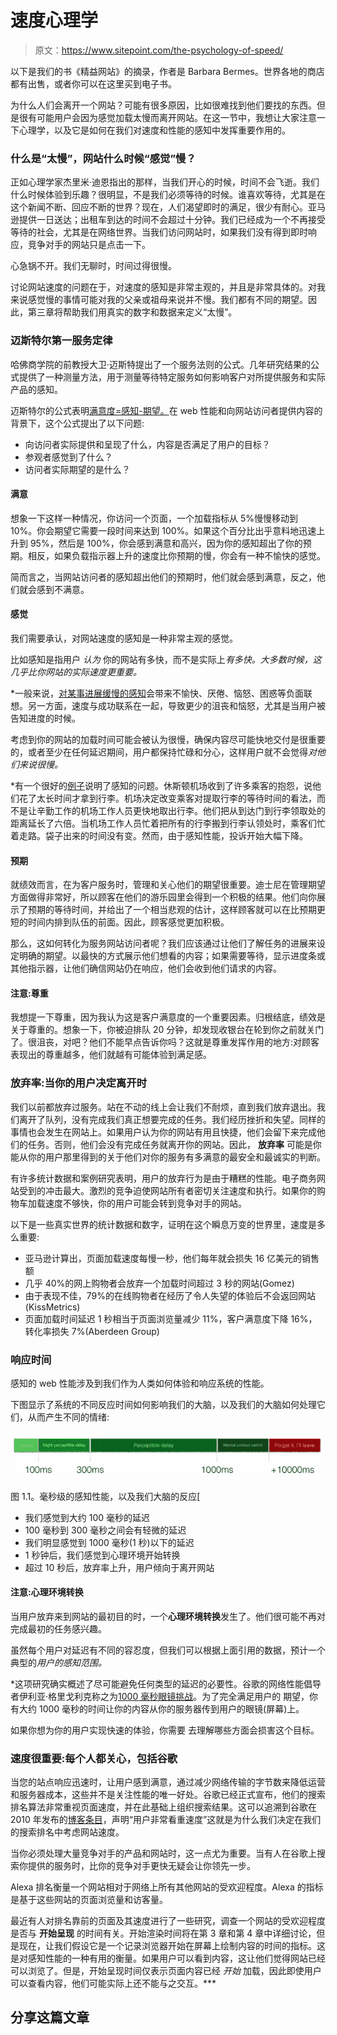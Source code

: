 # 速度心理学

> 原文：<https://www.sitepoint.com/the-psychology-of-speed/>

以下是我们的书《精益网站》的摘录，作者是 Barbara Bermes。世界各地的商店都有出售，或者你可以在这里买到电子书。

为什么人们会离开一个网站？可能有很多原因，比如很难找到他们要找的东西。但是很有可能用户会因为感觉加载太慢而离开网站。在这一节中，我想让大家注意一下心理学，以及它是如何在我们对速度和性能的感知中发挥重要作用的。

### 什么是“太慢”，网站什么时候“感觉”慢？

正如心理学家杰里米·迪恩指出的那样，当我们开心的时候，时间不会飞逝。我们什么时候体验到乐趣？很明显，不是我们必须等待的时候。谁喜欢等待，尤其是在这个新闻不断、回应不断的世界？现在，人们渴望即时的满足，很少有耐心。亚马逊提供一日送达；出租车到达的时间不会超过十分钟。我们已经成为一个不再接受等待的社会，尤其是在网络世界。当我们访问网站时，如果我们没有得到即时响应，竞争对手的网站只是点击一下。

心急锅不开。我们无聊时，时间过得很慢。

讨论网站速度的问题在于，对速度的感知是非常主观的，并且是非常具体的。对我来说感觉慢的事情可能对我的父亲或祖母来说并不慢。我们都有不同的期望。因此，第三章将帮助我们用真实的数字和数据来定义“太慢”。

### 迈斯特尔第一服务定律

哈佛商学院的前教授大卫·迈斯特提出了一个服务法则的公式。几年研究结果的公式提供了一种测量方法，用于测量等待特定服务如何影响客户对所提供服务和实际产品的感知。

迈斯特尔的公式表明[满意度=感知-期望。](http://faculty.haas.berkeley.edu/andy/blockhandouts/Queue%20Psychology.ppt)在 web 性能和向网站访问者提供内容的背景下，这个公式提出了以下问题:

*   向访问者实际提供和呈现了什么，内容是否满足了用户的目标？
*   参观者感觉到了什么？
*   访问者实际期望的是什么？

#### 满意

想象一下这样一种情况，你访问一个页面，一个加载指标从 5%慢慢移动到 10%。你会期望它需要一段时间来达到 100%。如果这个百分比出乎意料地迅速上升到 95%，然后是 100%，你会感到满意和高兴，因为你的感知超出了你的预期。相反，如果负载指示器上升的速度比你预期的慢，你会有一种不愉快的感觉。

简而言之，当网站访问者的感知超出他们的预期时，他们就会感到满意，反之，他们就会感到不满意。

#### 感觉

我们需要承认，对网站速度的感知是一种非常主观的感觉。

比如感知是指用户 *认为* 你的网站有多快，而不是实际上*有多快。大多数时候，这几乎比你网站的实际速度更重要。*

 *一般来说，[对某事进展缓慢的感知](http://www.slideshare.net/stoyan/psychology-of-performance)会带来不愉快、厌倦、恼怒、困惑等负面联想。另一方面，速度与成功联系在一起，导致更少的沮丧和恼怒，尤其是当用户被告知进度的时候。

考虑到你的网站的加载时间可能会被认为很慢，确保内容尽可能快地交付是很重要的，或者至少在任何延迟期间，用户都保持忙碌和分心，这样用户就不会觉得*对他们来说很慢。*

 *有一个很好的[例子](http://www.nytimes.com/2012/08/19/opinion/sunday/why-waiting-in-line-is-torture.html?pagewanted=all&_r=0)说明了感知的问题。休斯顿机场收到了许多乘客的抱怨，说他们花了太长时间才拿到行李。机场决定改变乘客对提取行李的等待时间的看法，而不是让辛勤工作的机场工作人员更快地取出行李。他们把从到达门到行李领取处的距离延长了六倍。当机场工作人员忙着把所有的行李搬到行李认领处时，乘客们忙着走路。袋子出来的时间没有变。然而，由于感知性能，投诉开始大幅下降。

#### 预期

就绩效而言，在为客户服务时，管理和关心他们的期望很重要。迪士尼在管理期望方面做得非常好，所以顾客在他们的游乐园里会得到一个积极的结果。他们向你展示了预期的等待时间，并给出了一个相当悲观的估计，这样顾客就可以在比预期更短的时间内排到队伍的前面。因此，顾客感觉更加积极。

那么，这如何转化为服务网站访问者呢？我们应该通过让他们了解任务的进展来设定明确的期望。以最快的方式展示他们想看的内容；如果需要等待，显示进度条或其他指示器，让他们确信网站仍在响应，他们会收到他们请求的内容。

#### 注意:尊重

我想提一下尊重，因为我认为这是客户满意度的一个重要因素。归根结底，绩效是关于尊重的。想象一下，你被迫排队 20 分钟，却发现收银台在轮到你之前就关门了。很沮丧，对吧？他们不能早点告诉你吗？这就是尊重发挥作用的地方:对顾客表现出的尊重越多，他们就越有可能体验到满足感。

### 放弃率:当你的用户决定离开时

我们以前都放弃过服务。站在不动的线上会让我们不耐烦，直到我们放弃退出。我们离开了队列，没有完成我们真正想要完成的任务。我们经历挫折和失望。同样的事情也会发生在网站上。如果用户认为你的网站有用且快捷，他们会留下来完成他们的任务。否则，他们会没有完成任务就离开你的网站。因此， **放弃率** 可能是你能从你的用户那里得到的关于他们对你的服务有多满意的最安全和最诚实的判断。

有许多统计数据和案例研究表明，用户的放弃行为是由于糟糕的性能。电子商务网站受到的冲击最大。激烈的竞争迫使网站所有者密切关注速度和执行。如果你的购物车加载速度不够快，你的用户可能会转到竞争对手的网站。

以下是一些真实世界的统计数据和数字，证明在这个瞬息万变的世界里，速度是多么重要:

*   亚马逊计算出，页面加载速度每慢一秒，他们每年就会损失 16 亿美元的销售额
*   几乎 40%的网上购物者会放弃一个加载时间超过 3 秒的网站(Gomez)
*   由于表现不佳，79%的在线购物者在经历了令人失望的体验后不会返回网站(KissMetrics)
*   页面加载时间延迟 1 秒相当于页面浏览量减少 11%，客户满意度下降 16%，转化率损失 7%(Aberdeen Group)

### 响应时间

感知的 web 性能涉及到我们作为人类如何体验和响应系统的性能。

下图显示了系统的不同反应时间如何影响我们的大脑，以及我们的大脑如何处理它们，从而产生不同的情绪:

![](img/3d743c5ce8c7fe5296add460e9565455.png)

图 1.1。毫秒级的感知性能，以及我们大脑的反应[

*   我们感觉到大约 100 毫秒的延迟
*   100 毫秒到 300 毫秒之间会有轻微的延迟
*   我们明显感觉到 1000 毫秒(1 秒)以下的延迟
*   1 秒钟后，我们感觉到心理环境开始转换
*   超过 10 秒后，放弃率上升，用户倾向于离开网站

#### 注意:心理环境转换

当用户放弃来到网站的最初目的时，一个**心理环境转换**发生了。他们很可能不再对完成最初的任务感兴趣。

虽然每个用户对延迟有不同的容忍度，但我们可以根据上面引用的数据，预计一个典型的*用户的感知范围。*

 *这项研究确实概述了尽可能避免任何类型的延迟的必要性。谷歌的网络性能倡导者伊利亚·格里戈利克称之为[1000 毫秒眼镜挑战](https://www.igvita.com/slides/2013/io-pagespeed.pdf)。为了完全满足用户的
期望，你有大约 1000 毫秒的时间让你的内容从你的服务器传到用户的眼镜(屏幕)上。

如果你想为你的用户实现快速的体验，你需要
去理解哪些方面会损害这个目标。

### 速度很重要:每个人都关心，包括谷歌

当您的站点响应迅速时，让用户感到满意，通过减少网络传输的字节数来降低运营和服务器成本，这些并不是关注性能的唯一好处。谷歌已经正式宣布，他们的搜索排名算法非常重视页面速度，并在此基础上组织搜索结果。这可以追溯到谷歌在 2010 年发布的[博客条目](http://googlewebmastercentral.blogspot.ca/2010/04/using-site-speed-in-web-search-ranking.html)，声明“用户非常看重速度”这就是为什么我们决定在我们的搜索排名中考虑网站速度。

当你必须处理大量竞争对手的产品和网站时，这一点尤为重要。当有人在谷歌上搜索你提供的服务时，比你的竞争对手更快无疑会让你领先一步。

Alexa 排名衡量一个网站相对于网络上所有其他网站的受欢迎程度。Alexa 的指标是基于这些网站的页面浏览量和访客量。

最近有人对排名靠前的页面及其速度进行了一些研究，调查一个网站的受欢迎程度是否与
**开始呈现** 的时间有关。开始渲染时间将在第 3 章和第 4 章中详细讨论，但是现在，让我们假设它是一个记录浏览器开始在屏幕上绘制内容的时间的指标。这是对感知性能的一种有用的衡量。如果用户可以看到内容，这让他们觉得网站已经可以浏览了。但是，开始呈现时间仅表示页面内容已经 *开始* 加载，因此即使用户可以查看内容，他们可能实际上还不能与之交互。*** 

## **分享这篇文章**